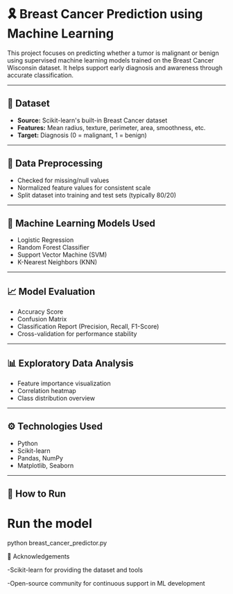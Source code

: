 # 🎗️ Breast Cancer Prediction using Machine Learning

This project focuses on predicting whether a tumor is malignant or benign using supervised machine learning models trained on the Breast Cancer Wisconsin dataset. It helps support early diagnosis and awareness through accurate classification.

---

## 📂 Dataset

- **Source:** Scikit-learn's built-in Breast Cancer dataset
- **Features:** Mean radius, texture, perimeter, area, smoothness, etc.
- **Target:** Diagnosis (0 = malignant, 1 = benign)

---

## 🧹 Data Preprocessing

- Checked for missing/null values
- Normalized feature values for consistent scale
- Split dataset into training and test sets (typically 80/20)

---

## 🧠 Machine Learning Models Used

- Logistic Regression  
- Random Forest Classifier  
- Support Vector Machine (SVM)  
- K-Nearest Neighbors (KNN)

---

## 📈 Model Evaluation

- Accuracy Score  
- Confusion Matrix  
- Classification Report (Precision, Recall, F1-Score)
- Cross-validation for performance stability

---

## 📊 Exploratory Data Analysis

- Feature importance visualization
- Correlation heatmap
- Class distribution overview

---

## ⚙️ Technologies Used

- Python  
- Scikit-learn  
- Pandas, NumPy  
- Matplotlib, Seaborn

---

## 🚀 How to Run

# Run the model
python breast_cancer_predictor.py

🙌 Acknowledgements

-Scikit-learn for providing the dataset and tools

-Open-source community for continuous support in ML development
